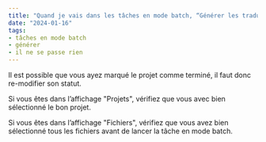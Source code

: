 ```yaml
---
title: "Quand je vais dans les tâches en mode batch, “Générer les traductions cibles” est grisé et je ne peux pas cliquer dessus. Que faire ?"
date: "2024-01-16"
tags:
- tâches en mode batch
- générer
- il ne se passe rien
---
```


Il est possible que vous ayez marqué le projet comme terminé, il faut donc re-modifier son statut.

Si vous êtes dans l’affichage "Projets", vérifiez que vous avec bien sélectionné le bon projet.

Si vous êtes dans l’affichage "Fichiers", vérifiez que vous avez bien sélectionné tous les fichiers avant de lancer la tâche en mode batch.

